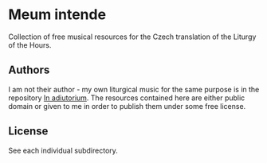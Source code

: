 # Meum intende

Collection of free musical resources for the Czech translation
of the Liturgy of the Hours.

## Authors

I am not their author - my own liturgical music for the same purpose
is in the repository [In adiutorium](https://github.com/igneus/In-adiutorium).
The resources contained here are either public domain
or given to me in order to publish them under some free license.

## License

See each individual subdirectory.
